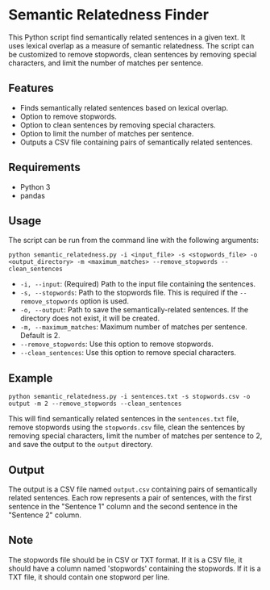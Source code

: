 # Semantic Relatedness Finder

This Python script find semantically related sentences in a given text. It uses lexical overlap as a measure of semantic relatedness. The script can be customized to remove stopwords, clean sentences by removing special characters, and limit the number of matches per sentence.

## Features

- Finds semantically related sentences based on lexical overlap.
- Option to remove stopwords.
- Option to clean sentences by removing special characters.
- Option to limit the number of matches per sentence.
- Outputs a CSV file containing pairs of semantically related sentences.

## Requirements

- Python 3
- pandas

## Usage

The script can be run from the command line with the following arguments:

```
python semantic_relatedness.py -i <input_file> -s <stopwords_file> -o <output_directory> -m <maximum_matches> --remove_stopwords --clean_sentences
```

- `-i, --input`: (Required) Path to the input file containing the sentences.
- `-s, --stopwords`: Path to the stopwords file. This is required if the `--remove_stopwords` option is used.
- `-o, --output`: Path to save the semantically-related sentences. If the directory does not exist, it will be created.
- `-m, --maximum_matches`: Maximum number of matches per sentence. Default is 2.
- `--remove_stopwords`: Use this option to remove stopwords.
- `--clean_sentences`: Use this option to remove special characters.

## Example

```
python semantic_relatedness.py -i sentences.txt -s stopwords.csv -o output -m 2 --remove_stopwords --clean_sentences
```

This will find semantically related sentences in the `sentences.txt` file, remove stopwords using the `stopwords.csv` file, clean the sentences by removing special characters, limit the number of matches per sentence to 2, and save the output to the `output` directory.

## Output

The output is a CSV file named `output.csv` containing pairs of semantically related sentences. Each row represents a pair of sentences, with the first sentence in the "Sentence 1" column and the second sentence in the "Sentence 2" column.

## Note

The stopwords file should be in CSV or TXT format. If it is a CSV file, it should have a column named 'stopwords' containing the stopwords. If it is a TXT file, it should contain one stopword per line.
